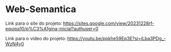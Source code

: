 # Web-Semantica

Link para o site do projeto: https://sites.google.com/view/20231228rf-equipa10/p%C3%A1gina-inicial?authuser=0

Link para o vídeo do projeto: https://youtu.be/ppkhe59Ep3E?si=iLba3PDg_-WzN4y0
